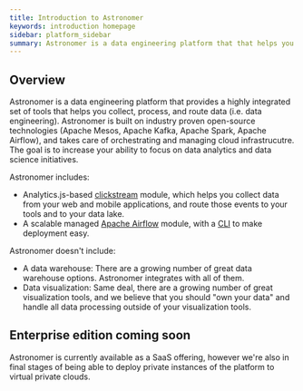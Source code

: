 ```yaml
---
title: Introduction to Astronomer
keywords: introduction homepage
sidebar: platform_sidebar
summary: Astronomer is a data engineering platform that that helps you collect, process, and route data.
---
```


## Overview

Astronomer is a data engineering platform that provides a highly integrated set of tools that helps you collect, process, and route data (i.e. data engineering). Astronomer is built on industry proven open-source technologies (Apache Mesos, Apache Kafka, Apache Spark, Apache Airflow), and takes care of orchestrating and managing cloud infrastrucutre. The goal is to increase your ability to focus on data analytics and data science initiatives.

Astronomer includes:

* Analytics.js-based [clickstream](v2/clickstream/overview.html) module, which helps you collect data from your web and mobile applications, and route those events to your tools and to your data lake. 
* A scalable managed [Apache Airflow](v2/airflow/tutorial/core-airflow-concepts.html) module, with a [CLI](v2/apache_airflow/cli.html) to make deployment easy.

Astronomer doesn't include:

* A data warehouse: There are a growing number of great data warehouse options. Astronomer integrates with all of them.
* Data visualization: Same deal, there are a growing number of great visualization tools, and we believe that you should "own your data" and handle all data processing outside of your visualization tools.

## Enterprise edition coming soon

Astronomer is currently available as a SaaS offering, however we're also in final stages of being able to deploy private instances of the platform to virtual private clouds.
